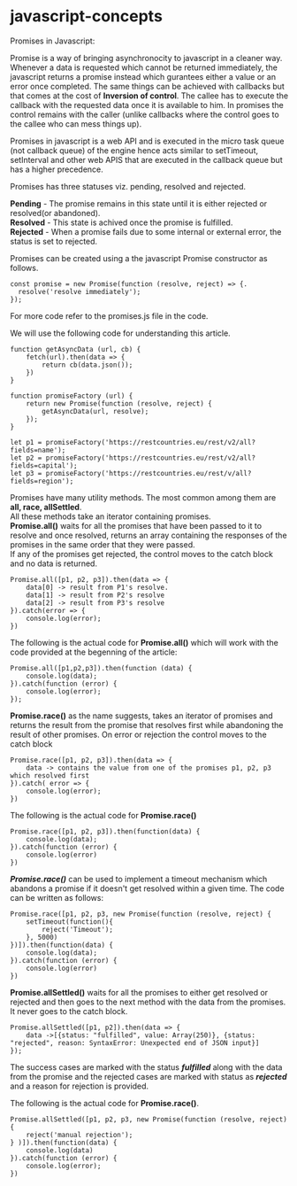 # javascript-concepts








Promises in Javascript:

Promise is a way of bringing asynchronocity to javascript in a cleaner way. Whenever a data is requested which cannot be returned immediately, the javascript returns a promise instead which gurantees either a value or an error once completed. The same things can be achieved with callbacks but that comes at the cost of <b>Inversion of control</b>. The callee has to execute the callback with the requested data once it is available to him. In promises the control remains with the caller (unlike callbacks where the control goes to the callee who can mess things up).  

Promises in javascript is a web API and is executed in the micro task queue (not callback queue) of the engine hence acts similar to setTimeout, setInterval and other web APIS that are executed in the callback queue but has a higher precedence.   

Promises has three statuses viz. pending, resolved and rejected.  
  
<b>Pending</b> - The promise remains in this state until it is either rejected or resolved(or abandoned).  
<b>Resolved</b> - This state is achived once the promise is fulfilled.  
<b>Rejected</b> - When a promise fails due to some internal or external error, the status is set to rejected.

Promises can be created using a the javascript Promise constructor as follows.  
```
const promise = new Promise(function (resolve, reject) => {. 
  resolve('resolve immediately');  
});  
``` 
For more code refer to the promises.js file in the code.  

We will use the following code for understanding this article.  

```
function getAsyncData (url, cb) {
    fetch(url).then(data => {
        return cb(data.json());
    })
}

function promiseFactory (url) {
    return new Promise(function (resolve, reject) {
        getAsyncData(url, resolve);
    });
}

let p1 = promiseFactory('https://restcountries.eu/rest/v2/all?fields=name');
let p2 = promiseFactory('https://restcountries.eu/rest/v2/all?fields=capital');
let p3 = promiseFactory('https://restcountries.eu/rest/v/all?fields=region');
```
      
Promises have many utility methods. The most common among them are **all, race, allSettled**.  
All these methods take an iterator containing promises.  
**Promise.all()** waits for all the promises that have been passed to it to resolve and once resolved, returns an array containing the responses of the promises in the same order that they were passed.  
If any of the promises get rejected, the control moves to the catch block and no data is returned.  
```
Promise.all([p1, p2, p3]).then(data => {  
    data[0] -> result from P1's resolve.  
    data[1] -> result from P2's resolve  
    data[2] -> result from P3's resolve  
}).catch(error => {  
    console.log(error);  
})  
```   
The following is the actual code for **Promise.all()** which will work with the code provided at the begenning of the article:

```
Promise.all([p1,p2,p3]).then(function (data) {
    console.log(data);
}).catch(function (error) {
    console.log(error);
});
```


**Promise.race()** as the name suggests, takes an iterator of promises and returns the result from the promise that resolves first while abandoning the result of other promises. On error or rejection the control moves to the catch block   
  
```
Promise.race([p1, p2, p3]).then(data => {  
    data -> contains the value from one of the promises p1, p2, p3 which resolved first  
}).catch( error => {  
    console.log(error);  
})  
``` 
The following is the actual code for **Promise.race()**

```
Promise.race([p1, p2, p3]).then(function(data) {
    console.log(data);
}).catch(function (error) {
    console.log(error)
})
```
***Promise.race()*** can be used to implement a timeout mechanism which abandons a promise if it doesn't get resolved within a given time. The code can be written as follows:  

```
Promise.race([p1, p2, p3, new Promise(function (resolve, reject) {
    setTimeout(function(){
        reject('Timeout');
    }, 5000)
})]).then(function(data) {
    console.log(data);
}).catch(function (error) {
    console.log(error)
})
```

**Promise.allSettled()** waits for all the promises to either get resolved or rejected and then goes to the next method with the data from the promises. It never goes to the catch block.  

```
Promise.allSettled([p1, p2]).then(data => {
    data ->[{status: "fulfilled", value: Array(250)}, {status: "rejected", reason: SyntaxError: Unexpected end of JSON input}]
});
```  
The success cases are marked with the status ***fulfilled*** along with the data from the promise and the rejected cases are marked with status as ***rejected*** and a reason for rejection is provided.  
  
The following is the actual code for **Promise.race()**.  
  
```
Promise.allSettled([p1, p2, p3, new Promise(function (resolve, reject) {
    reject('manual rejection');
} )]).then(function(data) {
    console.log(data)
}).catch(function (error) {
    console.log(error);
})
```
  
  
